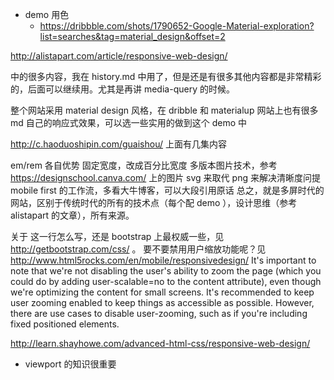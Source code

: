- demo 用色
  - https://dribbble.com/shots/1790652-Google-Material-exploration?list=searches&tag=material_design&offset=2

http://alistapart.com/article/responsive-web-design/

中的很多内容，我在 history.md 中用了，但是还是有很多其他内容都是非常精彩的，后面可以继续用。尤其是再讲 media-query 的时候。



<!-- 要设计一个网站，首先要有移动优先的基本思路，然后构建弹性布局，布局内插入弹性媒体，这样网站的基本结构建立起来之后，再结合常见设备选择合适的临界点，通过 media queries
技术，为不同尺寸的设备优化用户体验，这就是当代响应式网站设计的基本流程，同时也是本书的行文思路。 -->

整个网站采用 material design 风格，在 dribble 和 materialup 网站上也有很多 md 自己的响应式效果，可以选一些实用的做到这个 demo 中


http://c.haoduoshipin.com/guaishou/ 上面有几集内容

em/rem 各自优势
固定宽度，改成百分比宽度
多版本图片技术，参考 https://designschool.canva.com/ 上的图片
svg 来取代 png 来解决清晰度问提
mobile first 的工作流，多看大牛博客，可以大段引用原话
总之，就是多屏时代的网站，区别于传统时代的所有的技术点（每个配 demo ），设计思维（参考 alistapart 的文章），所有来源。


关于 <meta name="viewport" content="width=device-width, initial-scale=1"> 这一行怎么写，还是 bootstrap 上最权威一些，见 <http://getbootstrap.com/css/> 。
要不要禁用用户缩放功能呢？见 http://www.html5rocks.com/en/mobile/responsivedesign/
It's important to note that we're not disabling the user's ability to zoom the page (which you could do by adding user-scalable=no to the content attribute), even though we're optimizing the content for small screens. It's recommended to keep user zooming enabled to keep things as accessible as possible. However, there are use cases to disable user-zooming, such as if you're including fixed positioned elements.

http://learn.shayhowe.com/advanced-html-css/responsive-web-design/
  - viewport 的知识很重要

